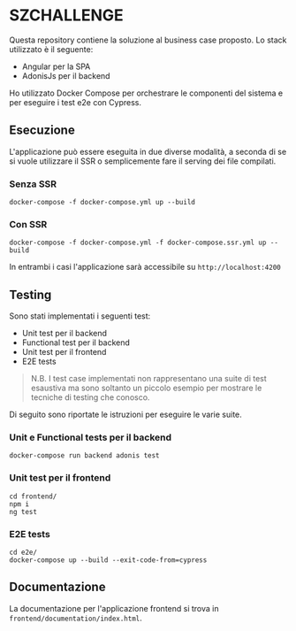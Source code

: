 # SZCHALLENGE
Questa repository contiene la soluzione al business case proposto.
Lo stack utilizzato è il seguente:
* Angular per la SPA
* AdonisJs per il backend

Ho utilizzato Docker Compose per orchestrare le componenti del sistema e per eseguire i test e2e con Cypress.
## Esecuzione
L'applicazione può essere eseguita in due diverse modalità, a seconda di se si vuole utilizzare il SSR o semplicemente fare il serving dei file compilati.
### Senza SSR
```
docker-compose -f docker-compose.yml up --build
```
### Con SSR
```
docker-compose -f docker-compose.yml -f docker-compose.ssr.yml up --build
```
In entrambi i casi l'applicazione sarà accessibile su `http://localhost:4200`
## Testing
Sono stati implementati i seguenti test:
* Unit test per il backend
* Functional test per il backend
* Unit test per il frontend
* E2E tests

> N.B. I test case implementati non rappresentano una suite di test esaustiva ma sono soltanto un piccolo esempio per mostrare le tecniche di testing che conosco.

Di seguito sono riportate le istruzioni per eseguire le varie suite.
### Unit e Functional tests per il backend
```
docker-compose run backend adonis test
```

### Unit test per il frontend
```
cd frontend/
npm i
ng test
```

### E2E tests
```
cd e2e/
docker-compose up --build --exit-code-from=cypress
```

## Documentazione
La documentazione per l'applicazione frontend si trova in `frontend/documentation/index.html`.


